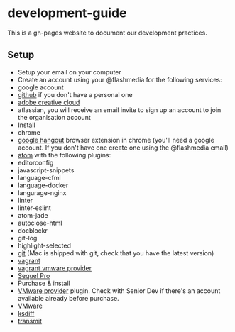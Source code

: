 # development-guide
This is a gh-pages website to document our development practices.

## Setup

- Setup your email on your computer
- Create an account using your @flashmedia for the following services:
 - google account
 - [github](https://github.com/join) if you don't have a personal one
 - [adobe creative cloud](https://www.adobe.com/au/creativecloud.html)
 - atlassian, you will receive an email invite to sign up an account to join the organisation account
- Install
 - chrome
 - [google hangout](https://chrome.google.com/webstore/detail/google-hangouts/nckgahadagoaajjgafhacjanaoiihapd?hl=en) browser extension in chrome (you'll need a google account. If you don't have one create one using the @flashmedia email)
 - [atom](https://atom.io/) with the following plugins:
  - editorconfig
  - javascript-snippets
  - language-cfml
  - language-docker
  - langurage-nginx
  - linter
  - linter-eslint
  - atom-jade
  - autoclose-html
  - docblockr
  - git-log
  - highlight-selected
 - [git](https://git-scm.com/book/en/v2/Getting-Started-Installing-Git) (Mac is shipped with git, check that you have the latest version)
 - [vagrant](https://www.vagrantup.com/downloads.html)
 - [vagrant vmware provider](https://docs.vagrantup.com/v2/vmware/installation.html)
 - [Sequel Pro](http://www.sequelpro.com)
- Purchase & install
 - [VMware provider](https://www.vagrantup.com/vmware) plugin. Check with Senior Dev if there's an account available already before purchase.
 - [VMware](https://www.vmware.com/au/products/fusion)
 - [ksdiff](http://www.kaleidoscopeapp.com/)
 - [transmit](https://panic.com/transmit/buy.html)
